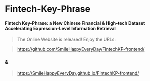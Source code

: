# Fintech-Key-Phrase
#### Fintech Key-Phrase: a New Chinese Financial &amp; High-tech Dataset Accelerating Expression-Level Information Retrieval

> The Online Website is released! Enjoy the URLs:

>https://github.com/SmileHappyEveryDay/FintechKP-frontend/

### &

>https://SmileHappyEveryDay.github.io/FintechKP-frontend/
